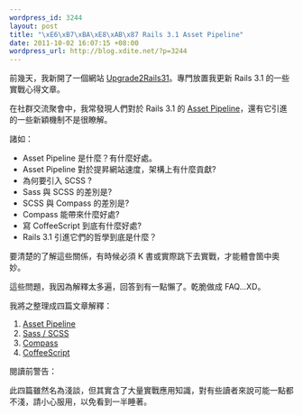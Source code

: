 ```yaml
--- 
wordpress_id: 3244
layout: post
title: "\xE6\xB7\xBA\xE8\xAB\x87 Rails 3.1 Asset Pipeline"
date: 2011-10-02 16:07:15 +08:00
wordpress_url: http://blog.xdite.net/?p=3244
---
```

前幾天，我新開了一個網站 <a href="http://upgrade2rails31.com">Upgrade2Rails31</a>。專門放置我更新 Rails 3.1 的一些實戰心得文章。

在社群交流聚會中，我常發現人們對於 Rails 3.1 的 <a href="http://guides.rubyonrails.org/asset_pipeline.html">Asset Pipeline</a>，還有它引進的一些新穎機制不是很瞭解。

諸如：

<ul>
<li>Asset Pipeline 是什麼？有什麼好處。</li>
<li>Asset Pipeline 對於提昇網站速度，架構上有什麼貢獻?</li>
<li>為何要引入 SCSS ?</li>
<li>Sass 與 SCSS 的差別是?</li>
<li>SCSS 與 Compass 的差別是?</li>
<li>Compass 能帶來什麼好處?</li>
<li>寫 CoffeeScript 到底有什麼好處?</li>
<li>Rails 3.1 引進它們的哲學到底是什麼？</li>
</ul>
要清楚的了解這些關係，有時候必須 K 書或實際跳下去實戰，才能體會箇中奧妙。

這些問題，我因為解釋太多遍，回答到有一點懶了。乾脆做成 FAQ...XD。

我將之整理成四篇文章解釋：

<ol>
<li><a href="http://upgrade2rails31.com/asset-pipeline">Asset Pipeline</a></li>
<li><a href="http://upgrade2rails31.com/sass-scss">Sass / SCSS</a></li>
<li><a href="http://upgrade2rails31.com/compass">Compass</a></li>
<li><a href="http://upgrade2rails31.com/coffee-script">CoffeeScript</a></li>
</ol>

閱讀前警告：

此四篇雖然名為淺談，但其實含了大量實戰應用知識，對有些讀者來說可能一點都不淺，請小心服用，以免看到一半睡著。
